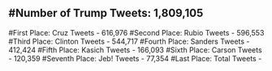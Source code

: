 #Number of Trump Tweets: 1,809,105
---
#First Place: Cruz Tweets - 616,976
#Second Place: Rubio Tweets - 596,553
#Third Place: Clinton Tweets - 544,717
#Fourth Place: Sanders Tweets - 412,424
#Fifth Place: Kasich Tweets - 166,093
#Sixth Place: Carson Tweets - 120,359
#Seventh Place: Jeb! Tweets - 77,354
#Last Place: Total Tweets -  
